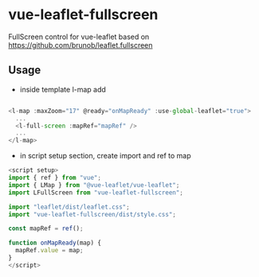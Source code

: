 # vue-leaflet-fullscreen
FullScreen control for vue-leaflet
based on https://github.com/brunob/leaflet.fullscreen

## Usage

- inside template l-map add
```javascript

<l-map :maxZoom="17" @ready="onMapReady" :use-global-leaflet="true">
  ...
  <l-full-screen :mapRef="mapRef" />
  ...
</l-map>
```

- in script setup section, create import and ref to map
```javascript
<script setup>
import { ref } from "vue";
import { LMap } from "@vue-leaflet/vue-leaflet";
import LFullScreen from "vue-leaflet-fullscreen";

import "leaflet/dist/leaflet.css";
import "vue-leaflet-fullscreen/dist/style.css";

const mapRef = ref();

function onMapReady(map) {
  mapRef.value = map;
}
</script>
```
